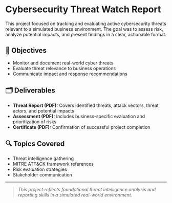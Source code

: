 # Cybersecurity Threat Watch Report

This project focused on tracking and evaluating active cybersecurity threats relevant to a simulated business environment. The goal was to assess risk, analyze potential impacts, and present findings in a clear, actionable format.

## 🧠 Objectives

- Monitor and document real-world cyber threats
- Evaluate threat relevance to business operations
- Communicate impact and response recommendations

## 🗂️ Deliverables

- **Threat Report (PDF):** Covers identified threats, attack vectors, threat actors, and potential impacts  
- **Assessment (PDF):** Includes business-specific evaluation and prioritization of risks  
- **Certificate (PDF):** Confirmation of successful project completion

## 🔍 Topics Covered

- Threat intelligence gathering
- MITRE ATT&CK framework references
- Risk evaluation strategies
- Stakeholder communication

---

> *This project reflects foundational threat intelligence analysis and reporting skills in a simulated real-world environment.*

